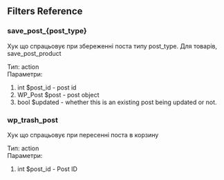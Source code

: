 ## Filters Reference

### save_post_{post_type}
Хук що спрацьовує при збереженні поста типу post_type. Для товарів, save_post_product  

Тип: action  
Параметри:  

1. int $post_id   - post id
2. WP_Post  $post - post object
3. bool $updated  - whether this is an existing post being updated or not.

### wp_trash_post
Хук що спрацьовує при пересенні поста в корзину

Тип: action  
Параметри:

1. int $post_id - Post ID